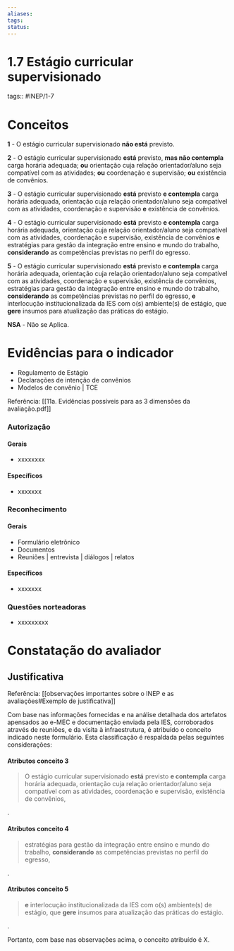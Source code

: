 ```yaml
---
aliases: 
tags: 
status:
---
```

# 1.7 Estágio curricular supervisionado

tags:: #INEP/1-7

# Conceitos

**1** - O estágio curricular supervisionado **não está** previsto.

**2** - O estágio curricular supervisionado **está** previsto, **mas não contempla** carga horária adequada; **ou** orientação cuja relação orientador/aluno seja compatível com as atividades; **ou** coordenação e supervisão; **ou** existência de convênios.

**3** - O estágio curricular supervisionado **está** previsto **e contempla** carga horária adequada, orientação cuja relação orientador/aluno seja compatível com as atividades, coordenação e supervisão **e** existência de convênios.

**4** - O estágio curricular supervisionado **está** previsto **e contempla** carga horária adequada, orientação cuja relação orientador/aluno seja compatível com as atividades, coordenação e supervisão, existência de convênios **e** estratégias para gestão da integração entre ensino e mundo do trabalho, **considerando** as competências previstas no perfil do egresso.

**5** - O estágio curricular supervisionado **está** previsto **e contempla** carga horária adequada, orientação cuja relação orientador/aluno seja compatível com as atividades, coordenação e supervisão, existência de convênios, estratégias para gestão da integração entre ensino e mundo do trabalho, **considerando** as competências previstas no perfil do egresso, **e** interlocução institucionalizada da IES com o(s) ambiente(s) de estágio, que **gere** insumos para atualização das práticas do estágio.

**NSA** - Não se Aplica.

# Evidências para o indicador

- Regulamento de Estágio
- Declarações de intenção de convênios
- Modelos de convênio | TCE

Referência: [[11a. Evidências possíveis para as 3 dimensões da avaliação.pdf]]

### Autorização

#### Gerais

- xxxxxxxx

#### Específicos

- xxxxxxx

### Reconhecimento

#### Gerais

- Formulário eletrônico
- Documentos
- Reuniões | entrevista | diálogos | relatos

#### Específicos

- xxxxxxx

### Questões norteadoras

- xxxxxxxxx

# Constatação do avaliador

## Justificativa

Referência: [[observações importantes sobre o INEP e as avaliações#Exemplo de justificativa]]

Com base nas informações fornecidas e na análise detalhada dos artefatos apensados ao e-MEC e documentação enviada pela IES, corroborados através de reuniões, e da visita à infraestrutura, é atribuído o conceito indicado neste formulário. Esta classificação é respaldada pelas seguintes considerações:

#### Atributos conceito 3

 > O estágio curricular supervisionado **está** previsto **e contempla** carga horária adequada, orientação cuja relação orientador/aluno seja compatível com as atividades, coordenação e supervisão, existência de convênios,

.

#### Atributos conceito 4

> estratégias para gestão da integração entre ensino e mundo do trabalho, **considerando** as competências previstas no perfil do egresso,

.

#### Atributos conceito 5

> **e** interlocução institucionalizada da IES com o(s) ambiente(s) de estágio, que **gere** insumos para atualização das práticas do estágio.

.

Portanto, com base nas observações acima, o conceito atribuído é X.
